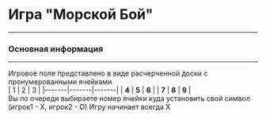 # Игра "Морской Бой"
***
### Основная информация
---
Игровое поле представлено в виде расчерченной доски с пронумерованными ячейками   
| 1     | 2     | 3     |
|-------|-------|-------|
| **4** | **5** | **6** |
| **7** | **8** | **9** |   
Вы по очереди выбираете номер ячейки куда установить свой символ (игрок1 - Х, игрок2 - О)
Игру начинает всегда Х




